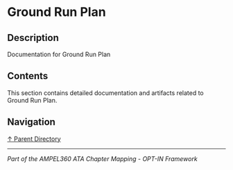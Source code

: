 # Ground Run Plan

## Description

Documentation for Ground Run Plan

## Contents

This section contains detailed documentation and artifacts related to Ground Run Plan.

## Navigation

[↑ Parent Directory](../README.md)

---

*Part of the AMPEL360 ATA Chapter Mapping - OPT-IN Framework*
